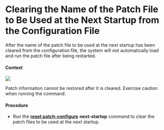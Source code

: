 Clearing the Name of the Patch File to Be Used at the Next Startup from the Configuration File
==============================================================================================

After the name of the patch file to be used at the next startup has been cleared from the configuration file, the system will not automatically load and run the patch file after being restarted.

#### Context

![](../../../../public_sys-resources/notice_3.0-en-us.png) 

Patch information cannot be restored after it is cleared. Exercise caution when running the command.



#### Procedure

* Run the [**reset patch-configure**](cmdqueryname=reset+patch-configure) **next-startup** command to clear the patch files to be used at the next startup.